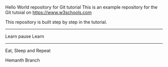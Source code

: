 Hello World repository for Git tutorial
This is an example repository for the Git tutoial on https://www.w3schools.com

This repository is built step by step in the tutorial.


----------------------
Learn pause Learn

----------------------
Eat, Sleep and Repeat

Hemanth Branch